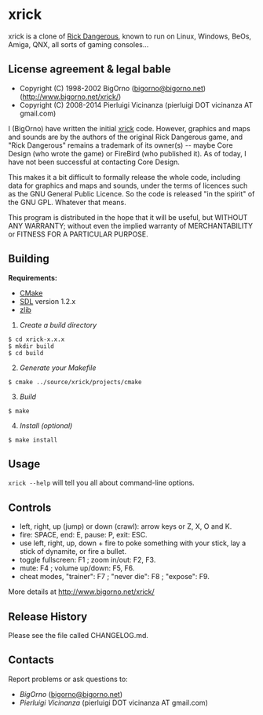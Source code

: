 xrick
=====

xrick is a clone of [Rick Dangerous](http://en.wikipedia.org/wiki/Rick_Dangerous), 
known to run on Linux, Windows, BeOs, Amiga, QNX, all sorts of gaming consoles...

License agreement & legal bable
-------------------------------

* Copyright (C) 1998-2002 BigOrno (bigorno@bigorno.net) (http://www.bigorno.net/xrick/)
* Copyright (C) 2008-2014 Pierluigi Vicinanza (pierluigi DOT vicinanza AT gmail.com)

I (BigOrno) have written the initial [xrick](http://www.bigorno.net/xrick/) code.
However, graphics and maps and sounds are by the authors of the original Rick Dangerous
game, and "Rick Dangerous" remains a trademark of its owner(s) -- maybe
Core Design (who wrote the game) or FireBird (who published it).
As of today, I have not been successful at contacting Core Design.

This makes it a bit difficult to formally release the whole code,
including data for graphics and maps and sounds, under the terms of
licences such as the GNU General Public Licence. So the code is
released "in the spirit" of the GNU GPL. Whatever that means.

This program is distributed in the hope that it will be useful, but
WITHOUT ANY WARRANTY; without even the implied warranty of MERCHANTABILITY
or FITNESS FOR A PARTICULAR PURPOSE.  

Building
--------

**Requirements:**

* [CMake](http://www.cmake.org/)
* [SDL](https://www.libsdl.org/download-1.2.php) version 1.2.x
* [zlib](http://www.zlib.net/)

1. *Create a build directory*
  
  ```
  $ cd xrick-x.x.x
  $ mkdir build
  $ cd build
  ```
  
2. *Generate your Makefile*
  
  `$ cmake ../source/xrick/projects/cmake`

3. *Build*
  
  `$ make`
  
4. *Install (optional)*
  
  `$ make install`


Usage
-----

`xrick --help` will tell you all about command-line options.

Controls
--------

- left, right, up (jump) or down (crawl): arrow keys or Z, X, O and K.
- fire: SPACE, end: E, pause: P, exit: ESC.
- use left, right, up, down + fire to poke something with your stick,
  lay a stick of dynamite, or fire a bullet.
- toggle fullscreen: F1 ; zoom in/out: F2, F3.
- mute: F4 ; volume up/down: F5, F6.
- cheat modes, "trainer": F7 ; "never die": F8 ; "expose": F9.

More details at http://www.bigorno.net/xrick/

Release History
---------------

Please see the file called CHANGELOG.md.

Contacts
--------

Report problems or ask questions to:

* _BigOrno_ (bigorno@bigorno.net)
* _Pierluigi Vicinanza_ (pierluigi DOT vicinanza AT gmail.com)
